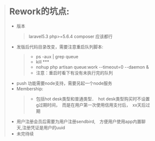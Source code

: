 > # Rework的坑点:
>   * 版本
>       > laravel5.3
>       > php>=5.6.4
>       > composer 应该都行
>   * 发版后代码目录改变，需要注意重启队列脚本:
>       > * ps -aux | grep queue
>       > * kill ***
>       > * nohup php artisan queue:work --timeout=0 --daemon &
>       > * 注意：重启时看下有没有未执行完的队列
>   * push 功能需要node支持，需要另起一个node服务
>   * Membership:
>       > * 包括hot desk类型和普通类型．　hot desk类型购买时不设置g过期时间，　而是在用户第一次使用信用支付后，　xx天后过期
>   * 用户注册会员后需要为用户注册sendbird,　方便用户使用app内置聊天,注册凭证是用户的uuid
>   * 未完待续
